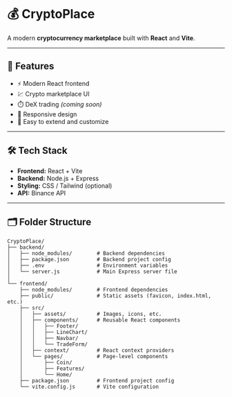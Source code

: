 # 💰 CryptoPlace

A modern **cryptocurrency marketplace** built with **React** and **Vite**.

---

## 🚀 Features

- ⚡ Modern React frontend
- 💹 Crypto marketplace UI
- ⏱️ DeX trading _(coming soon)_
- 📱 Responsive design
- 🧩 Easy to extend and customize

---

## 🛠️ Tech Stack

- **Frontend:** React + Vite
- **Backend:** Node.js + Express
- **Styling:** CSS / Tailwind (optional)
- **API:** Binance API

---

## 🗂️ Folder Structure

```
CryptoPlace/
├── backend/
│   ├── node_modules/        # Backend dependencies
│   ├── package.json         # Backend project config
│   ├── .env                 # Environment variables
│   └── server.js            # Main Express server file
│
└── frontend/
    ├── node_modules/        # Frontend dependencies
    ├── public/              # Static assets (favicon, index.html, etc.)
    ├── src/
    │   ├── assets/          # Images, icons, etc.
    │   ├── components/      # Reusable React components
    │   │   ├── Footer/
    │   │   ├── LineChart/
    │   │   ├── Navbar/
    │   │   └── TradeForm/
    │   ├── context/         # React context providers
    │   └── pages/           # Page-level components
    │       ├── Coin/
    │       ├── Features/
    │       └── Home/
    ├── package.json         # Frontend project config
    └── vite.config.js       # Vite configuration
```
